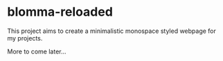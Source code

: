 # blomma-reloaded

This project aims to create a minimalistic monospace styled webpage for my projects.

More to come later...